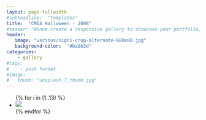 ```yaml
---
layout: page-fullwidth
#subheadline:  "Templates"
title:  "CMIA Halloween - 2008"
#teaser: "Wanna create a responsive gallery to showcase your portfolio, recent photos or images? It's quite easy thanks to Foundation and <a href='http://foundation.zurb.com/docs/components/clearing.html'>Clearing Lightbox</a>."
header:
   image: "various/sign1-crop-alternate-680x80.jpg"
   background-color:  "#ba8b3d"
categories:
    - gallery
#tags:
#    - post format
#image:
#   thumb: "unsplash_7_thumb.jpg"
---
```


<ul class="clearing-thumbs small-block-grid-3" data-clearing>
{% for i in (1..13) %}
  <li><a href="{{ site.url }}/images/2008-10-31-CMIA-halloween/{{ i }}.jpg"><img  data-caption="TODO" class="th" src="{{ site.url }}/images/2008-10-31-CMIA-halloween/{{ i }}_thumb.jpg"></a></li>
{% endfor %}
</ul>